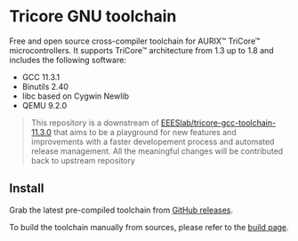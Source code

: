 # Tricore GNU toolchain

Free and open source cross-compiler toolchain for AURIX™ TriCore™
microcontrollers. It supports TriCore™ architecture from 1.3 up to 1.8 and
includes the following software:

- GCC 11.3.1
- Binutils 2.40
- libc based on Cygwin Newlib
- QEMU 9.2.0

> This repository is a downstream of
> [EEESlab/tricore-gcc-toolchain-11.3.0](https://github.com/EEESlab/tricore-gcc-toolchain-11.3.0)
> that aims to be a playground for new features and improvements with a faster
> developement process and automated release management. All the meaningful
> changes will be contributed back to upstream repository

## Install

Grab the latest pre-compiled toolchain from
[GitHub releases](https://github.com/NoMore201/tricore-gcc-toolchain/releases).

To build the toolchain manually from sources, please refer to the
[build page](./building.md).


